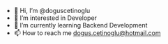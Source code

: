- 👋 Hi, I’m @doguscetinoglu
- 👀 I’m interested in Developer
- 🌱 I’m currently learning Backend Development
- 📫 How to reach me dogus.cetinoglu@hotmail.com

